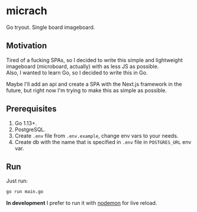 # micrach
Go tryout. Single board imageboard.

## Motivation
Tired of a fucking SPAs, so I decided to write this simple and lightweight imageboard (microboard, actually) with as less JS as possible.  
Also, I wanted to learn Go, so I decided to write this in Go.

Maybe I'll add an api and create a SPA with the Next.js framework in the future, but right now I'm trying to make this as simple as possible.

## Prerequisites
1. Go 1.13+.
2. PostgreSQL.
3. Create `.env` file from `.env.example`, change env vars to your needs.
4. Create db with the name that is specified in `.env` file in `POSTGRES_URL` env var.

## Run
Just run:
```sh
go run main.go
```

**In development** I prefer to run it with [nodemon](https://github.com/remy/nodemon) for live reload.